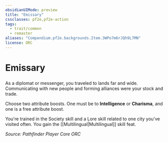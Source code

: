 ```yaml
---
obsidianUIMode: preview
title: "Emissary"
cssclasses: pf2e,pf2e-action
tags:
  - trait/common
  - remaster
aliases: "Compendium.pf2e.backgrounds.Item.3WPo7m6rJQh9L7MN"
license: ORC
---
```

# Emissary

### 






As a diplomat or messenger, you traveled to lands far and wide. Communicating with new people and forming alliances were your stock and trade.

Choose two attribute boosts. One must be to **Intelligence** or **Charisma**, and one is a free attribute boost.

You're trained in the Society skill and a Lore skill related to one city you've visited often. You gain the [[Multilingual|Multilingual]] skill feat.

*Source: Pathfinder Player Core*
*ORC*